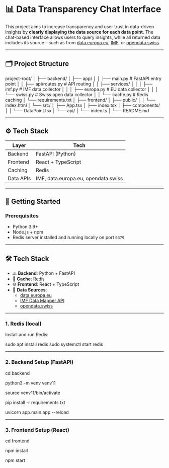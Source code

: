 # 📊 Data Transparency Chat Interface

This project aims to increase transparency and user trust in data-driven insights by **clearly displaying the data source for each data point**. The chat-based interface allows users to query insights, while all returned data includes its source—such as from [data.europa.eu](https://data.europa.eu), [IMF](https://www.imf.org/external/datamapper/api/), or [opendata.swiss](https://opendata.swiss/en/).

---

## 🗂 Project Structure

project-root/
│
├── backend/
│ ├── app/
│ │ ├── main.py # FastAPI entry point
│ │ ├── api/routes.py # API routing
│ │ ├── services/
│ │ │ ├── imf.py # IMF data collector
│ │ │ ├── europa.py # EU data collector
│ │ │ └── swiss.py # Swiss open data collector
│ │ └── cache.py # Redis caching
│ └── requirements.txt
│
├── frontend/
│ ├── public/
│ │ └── index.html
│ └── src/
│ ├── App.tsx
│ ├── index.tsx
│ ├── components/
│ │ └── DataPoint.tsx
│ └── api/
│ └── index.ts
│
└── README.md

---

## ⚙️ Tech Stack

| Layer     | Tech                            |
|-----------|---------------------------------|
| Backend   | FastAPI (Python)                |
| Frontend  | React + TypeScript              |
| Caching   | Redis                           |
| Data APIs | IMF, data.europa.eu, opendata.swiss |

---

## 🚀 Getting Started

### Prerequisites

- Python 3.9+
- Node.js + npm
- Redis server installed and running locally on port `6379`


---

## 🛠 Tech Stack

- 🔙 **Backend**: Python + FastAPI
- 🔧 **Cache**: Redis
- 🌐 **Frontend**: React + TypeScript
- 📡 **Data Sources**:
  - [data.europa.eu](https://data.europa.eu/en/about/documentation)
  - [IMF Data Mapper API](https://www.imf.org/external/datamapper/api/)
  - [opendata.swiss](https://opendata.swiss/en/)

---


### 1. Redis (local)

Install and run Redis:


sudo apt install redis
sudo systemctl start redis

---

### 2. Backend Setup (FastAPI)

cd backend

python3 -m venv venv11

source venv11/bin/activate

pip install -r requirements.txt

uvicorn app.main:app --reload

---
### 3. Frontend Setup (React)

cd frontend

npm install

npm start


